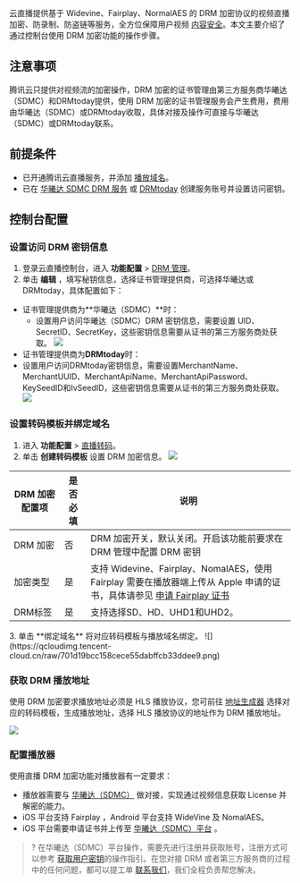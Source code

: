 云直播提供基于 Widevine、Fairplay、NormalAES 的 DRM 加密协议的视频直播加密、防录制、防盗链等服务，全方位保障用户视频 [内容安全](https://cloud.tencent.com/solution/content-security?from=10680)。本文主要介绍了通过控制台使用 DRM 加密功能的操作步骤。

## 注意事项
腾讯云只提供对视频流的加密操作，DRM 加密的证书管理由第三方服务商华曦达（SDMC）和DRMtoday提供，使用 DRM 加密的证书管理服务会产生费用，费用由华曦达（SDMC）或DRMtoday收取，具体对接及操作可直接与华曦达（SDMC）或DRMtoday联系。

## 前提条件
- 已开通腾讯云直播服务，并添加 [播放域名](https://cloud.tencent.com/document/product/267/20381)。
- 已在 [华曦达 SDMC DRM 服务](https://console.multidrm.tv/setting/drm/index) 或 [DRMtoday](https://castlabs.com/free-trials/drmtoday/) 创建服务账号并设置访问密钥。

## 控制台配置
[](id:step1)

### 设置访问 DRM 密钥信息
1. 登录云直播控制台，进入 **功能配置** > [DRM 管理](https://console.cloud.tencent.com/live/config/drm)。
2. 单击 **编辑** ，填写秘钥信息，选择证书管理提供商，可选择华曦达或DRMtoday，具体配置如下：
 - 证书管理提供商为**华曦达（SDMC）**时：
   - 设置用户访问华曦达（SDMC）DRM 密钥信息，需要设置 UID、SecretID、SecretKey，这些密钥信息需要从证书的第三方服务商处获取。
![](https://qcloudimg.tencent-cloud.cn/raw/8d8aa3647b0efa53dac0518cc9b9d115.png)
 -  证书管理提供商为**DRMtoday**时：
   - 设置用户访问DRMtoday密钥信息，需要设置MerchantName、MerchantUUID、MerchantApiName、MerchantApiPassword、KeySeedID和IvSeedID，这些密钥信息需要从证书的第三方服务商处获取。
![](https://qcloudimg.tencent-cloud.cn/raw/116cbaef261fc1fdd9f830d7ce913735.png)


[](id:step2)
### 设置转码模板并绑定域名
1. 进入 **功能配置** > [直播转码](https://console.cloud.tencent.com/live/config/transcode)。
2. 单击 **创建转码模板** 设置 DRM 加密信息。
![](https://qcloudimg.tencent-cloud.cn/raw/60fc9dbe2afbf5ad0d5461e6a5ed2c59.png)
<table>
<thead><tr><th width=18%>DRM 加密配置项</th><th>是否必填</th><th>说明</th></tr></thead>
<tbody><tr>
<td>DRM 加密</td>
<td>否</td>
<td>DRM 加密开关，默认关闭。开启该功能前要求在 DRM 管理中配置 DRM 密钥</td>
</tr><tr>
<td>加密类型</td>
<td>是</td>
<td>支持 Widevine、Fairplay、NomalAES，使用 Fairplay 需要在播放器端上传从 Apple 申请的证书，具体请参见 <a href="https://cloud.tencent.com/document/product/267/75558">申请 Fairplay 证书</a></td>
</tr>
<td>DRM标签</td>
<td>是</td>
<td>支持选择SD、HD、UHD1和UHD2。</a></td>
</tr>
</tbody></table>
3. 单击 **绑定域名** 将对应转码模板与播放域名绑定。
![](https://qcloudimg.tencent-cloud.cn/raw/701d19bcc158cece55dabffcb33ddee9.png)

[](id:step3)
### 获取 DRM 播放地址
使用 DRM 加密要求播放地址必须是 HLS 播放协议，您可前往 [地址生成器](https://console.cloud.tencent.com/live/addrgenerator/addrgenerator) 选择对应的转码模板，生成播放地址，选择 HLS 播放协议的地址作为 DRM 播放地址。

![](https://qcloudimg.tencent-cloud.cn/raw/c96727b0b70d3ba05fa489e1f66c5083.png) 

[](id:step4)
### 配置播放器
使用直播 DRM 加密功能对播放器有一定要求：
- 播放器需要与 [华曦达（SDMC）](https://www.xmediacloud.com/contact-us/) 做对接，实现通过视频信息获取 License 并解密的能力。
- iOS 平台支持 Fairplay ，Android 平台支持 WideVine 及 NomalAES。
- iOS 平台需要申请证书并上传至 [华曦达（SDMC）平台](https://console.multidrm.tv/licenses/drm/index) 。

>? 在华曦达（SDMC）平台操作，需要先进行注册并获取账号，注册方式可以参考 [获取用户密钥](https://cloud.tencent.com/document/product/267/75689)的操作指引。在您对接 DRM 或者第三方服务商的过程中的任何问题，都可以提工单 [联系我们](https://console.cloud.tencent.com/workorder/category)，我们全程负责帮您解决。
